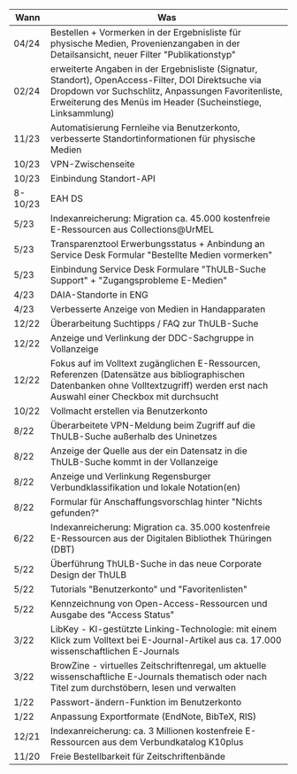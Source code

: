 |Wann|Was|
|---|---|
|04/24|     Bestellen + Vormerken in der Ergebnisliste für physische Medien, Provenienzangaben in der Detailsansicht, neuer Filter "Publikationstyp"|
|02/24|     erweiterte Angaben in der Ergebnisliste (Signatur, Standort), OpenAccess-Filter, DOI Direktsuche via Dropdown vor Suchschlitz, Anpassungen Favoritenliste, Erweiterung des Menüs im Header (Sucheinstiege, Linksammlung)|
|11/23| 	Automatisierung Fernleihe via Benutzerkonto, verbesserte Standortinformationen für physische Medien|
|10/23| 	VPN-Zwischenseite|
|10/23| 	Einbindung Standort-API|
|8-10/23| 	EAH DS|
|5/23| 	Indexanreicherung: Migration ca. 45.000 kostenfreie E-Ressourcen aus Collections@UrMEL|
|5/23| 	Transparenztool Erwerbungsstatus + Anbindung an Service Desk Formular "Bestellte Medien vormerken"|
|5/23| 	Einbindung Service Desk Formulare "ThULB-Suche Support" + "Zugangsprobleme E-Medien"|
|4/23| 	DAIA-Standorte in ENG|
|4/23| 	Verbesserte Anzeige von Medien in Handapparaten|
|12/22| 	Überarbeitung Suchtipps / FAQ zur ThULB-Suche|
|12/22| 	Anzeige und Verlinkung der DDC-Sachgruppe in Vollanzeige|
|12/22| 	Fokus auf im Volltext zugänglichen E-Ressourcen, Referenzen (Datensätze aus bibliographischen Datenbanken ohne Volltextzugriff) werden erst nach Auswahl einer Checkbox mit durchsucht|
|10/22| 	Vollmacht erstellen via Benutzerkonto|
|8/22| 	Überarbeitete VPN-Meldung beim Zugriff auf die ThULB-Suche außerhalb des Uninetzes|
|8/22| 	Anzeige der Quelle aus der ein Datensatz in die ThULB-Suche kommt in der Vollanzeige|
|8/22| 	Anzeige und Verlinkung Regensburger Verbundklassifikation und lokale Notation(en)|
|8/22| 	Formular für Anschaffungsvorschlag hinter "Nichts gefunden?"|
|6/22| 	Indexanreicherung: Migration ca. 35.000 kostenfreie E-Ressourcen aus der Digitalen Bibliothek Thüringen (DBT)|
|5/22| 	Überführung ThULB-Suche in das neue Corporate Design der ThULB|
|5/22| 	Tutorials "Benutzerkonto" und "Favoritenlisten"|
|5/22| 	Kennzeichnung von Open-Access-Ressourcen und Ausgabe des "Access Status"|
|3/22| 	LibKey - KI-gestützte Linking-Technologie: mit einem Klick zum Volltext bei E-Journal-Artikel aus ca. 17.000 wissenschaftlichen E-Journals|
|3/22| 	BrowZine - virtuelles Zeitschriftenregal, um aktuelle wissenschaftliche E-Journals thematisch oder nach Titel zum durchstöbern, lesen und verwalten|
|1/22| 	Passwort-ändern-Funktion im Benutzerkonto|
|1/22| 	Anpassung Exportformate (EndNote, BibTeX, RIS)|
|12/21| 	Indexanreicherung: ca. 3 Millionen kostenfreie E-Ressourcen aus dem Verbundkatalog K10plus|
|11/20| 	Freie Bestellbarkeit für Zeitschriftenbände|
